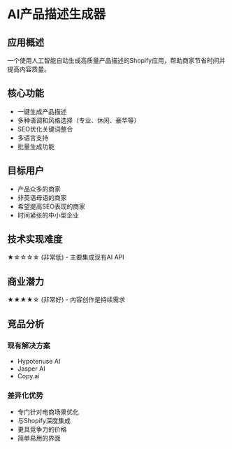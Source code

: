 # AI产品描述生成器

## 应用概述
一个使用人工智能自动生成高质量产品描述的Shopify应用，帮助商家节省时间并提高内容质量。

## 核心功能
- 一键生成产品描述
- 多种语调和风格选择（专业、休闲、豪华等）
- SEO优化关键词整合
- 多语言支持
- 批量生成功能

## 目标用户
- 产品众多的商家
- 非英语母语的商家
- 希望提高SEO表现的商家
- 时间紧张的中小型企业

## 技术实现难度
★☆☆☆☆ (非常低) - 主要集成现有AI API

## 商业潜力
★★★★☆ (非常好) - 内容创作是持续需求

## 竞品分析
### 现有解决方案
- Hypotenuse AI
- Jasper AI
- Copy.ai

### 差异化优势
- 专门针对电商场景优化
- 与Shopify深度集成
- 更具竞争力的价格
- 简单易用的界面